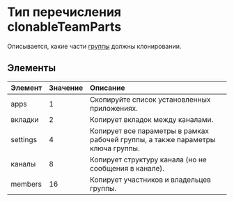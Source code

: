 # <a name="clonableteamparts-enum-type"></a>Тип перечисления clonableTeamParts



Описывается, какие части [группы](../resources/team.md) должны клонировании. 

## <a name="members"></a>Элементы

| Элемент | Значение| Описание |
|:---------------|:--------|:----------|
|apps|1|Скопируйте список установленных приложениях.|
|вкладки|2|Копирует вкладок между каналами.|
|settings|4|Копирует все параметры в рамках рабочей группы, а также параметры ключа группы.|
|каналы|8|Копирует структуру канала (но не сообщения в канале).|
|members|16|Копирует участников и владельцев группы.|

